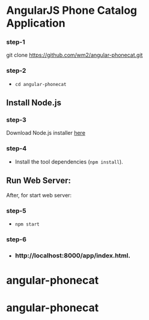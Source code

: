 # AngularJS Phone Catalog Application
### step-1
git clone https://github.com/wm2/angular-phonecat.git
### step-2
- `cd angular-phonecat`

## Install Node.js
### step-3
Download Node.js installer [here](http://nodejs.org/download/ "Click to install")
### step-4
- Install the tool dependencies (`npm install`).

## Run Web Server:

After, for start web server:
### step-5
- `npm start`
### step-6
- ### http://localhost:8000/app/index.html.
# angular-phonecat
# angular-phonecat
